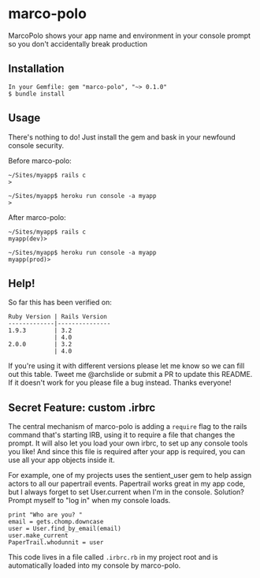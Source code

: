 # marco-polo

MarcoPolo shows your app name and environment in your console prompt so you don't accidentally break production

## Installation

    In your Gemfile: gem "marco-polo", "~> 0.1.0"
    $ bundle install
  
## Usage

There's nothing to do! Just install the gem and bask in your newfound console security.

Before marco-polo:

    ~/Sites/myapp$ rails c
    >

    ~/Sites/myapp$ heroku run console -a myapp
    >

After marco-polo: 

    ~/Sites/myapp$ rails c
    myapp(dev)>
  
    ~/Sites/myapp$ heroku run console -a myapp
    myapp(prod)>

## Help!

So far this has been verified on:

    Ruby Version | Rails Version
    -------------|---------------
    1.9.3        | 3.2           
                 | 4.0
    2.0.0        | 3.2
                 | 4.0

If you're using it with different versions please let me know so we can
fill out this table. Tweet me @archslide or submit a PR to update this README.
If it doesn't work for you please file a bug instead. Thanks everyone!

## Secret Feature: custom .irbrc

The central mechanism of marco-polo is adding a `require` flag to the rails command that's starting IRB,
using it to require a file that changes the prompt. It will also let you load your own irbrc, to set up
any console tools you like! And since this file is required after your app is required, you can use all
your app objects inside it.

For example, one of my projects uses the sentient_user gem to help assign
actors to all our papertrail events. Papertrail works great in my app code, but I always forget
to set User.current when I'm in the console. Solution? Prompt myself to "log in" when my console
loads.

    print "Who are you? "
    email = gets.chomp.downcase
    user = User.find_by_email(email)
    user.make_current
    PaperTrail.whodunnit = user

This code lives in a file called `.irbrc.rb` in my project root and is automatically loaded into my console
by marco-polo.

